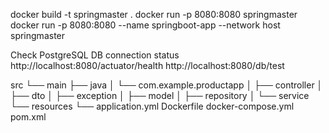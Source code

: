 


docker build -t springmaster .
docker run -p 8080:8080 springmaster
docker run -p 8080:8080 --name springboot-app --network host springmaster


Check PostgreSQL DB connection status
http://localhost:8080/actuator/health
http://localhost:8080/db/test


src
└── main
    ├── java
    │   └── com.example.productapp
    │       ├── controller
    │       ├── dto
    │       ├── exception
    │       ├── model
    │       ├── repository
    │       └── service
    └── resources
        └── application.yml
Dockerfile
docker-compose.yml
pom.xml
